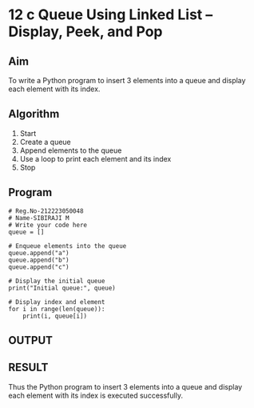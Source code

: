 # 12 c Queue Using Linked List – Display, Peek, and Pop

## Aim

To write a Python program to insert 3 elements into a queue and display each element with its index.

## Algorithm

1. Start  
2. Create a queue  
3. Append elements to the queue  
4. Use a loop to print each element and its index  
5. Stop

## Program

```
# Reg.No-212223050048
# Name-SIBIRAJI M
# Write your code here
queue = []

# Enqueue elements into the queue
queue.append("a")
queue.append("b")
queue.append("c")

# Display the initial queue
print("Initial queue:", queue)

# Display index and element
for i in range(len(queue)):
    print(i, queue[i])
```

## OUTPUT


## RESULT
Thus the Python program to insert 3 elements into a queue and display each element with its index is executed successfully.
